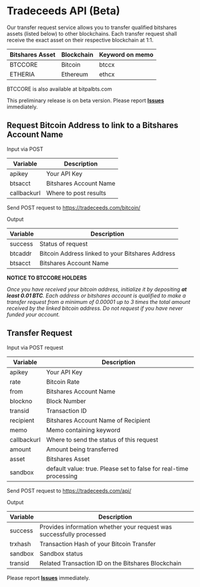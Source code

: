 
# Tradeceeds API (Beta)
Our transfer request service allows you to transfer qualified bitshares assets (listed below) to other blockchains. Each transfer request shall receive the exact asset on their respective blockchain at 1:1.

| Bitshares Asset |Blockchain  | Keyword on memo
|--|--|--|
| BTCCORE |Bitcoin  | btccx
| ETHERIA|Ethereum| ethcx

BTCCORE is also available at bitpalbts.com

This preliminary release is on beta version. Please report [**Issues**](https://github.com/Tradeceeds/tradeceeds/issues) immediately.

## Request Bitcoin Address to link to a Bitshares Account Name

Input via POST

Variable | Description
------------ | -------------
apikey | Your API Key
btsacct| Bitshares Account Name
callbackurl | Where to post results

Send POST request to https://tradeceeds.com/bitcoin/

Output

Variable | Description
------------ | -------------
success | Status of request
btcaddr | Bitcoin Address linked to your Bitshares Address
btsacct| Bitshares Account Name

**NOTICE TO BTCCORE HOLDERS**

*Once you have received your bitcoin address, initialize it by depositing **at least 0.01 BTC**. Each address or bitshares account is qualified to make a transfer request from a minimum of 0.00001 up to 3 times the total amount received by the linked bitcoin address. Do not request if you have never funded your account.*

## Transfer Request

Input via POST request

Variable | Description
------------ | -------------
apikey | Your API Key
rate | Bitcoin Rate
from | Bitshares Account Name
blockno | Block Number
transid | Transaction ID
recipient | Bitshares Account Name of Recipient
memo | Memo containing keyword
callbackurl | Where to send the status of this request
amount | Amount being transferred
asset | Bitshares Asset
sandbox | default value: true. Please set to false for real-time processing

Send POST request to https://tradeceeds.com/api/

Output

Variable | Description
------------ | -------------
success | Provides information whether your request was successfully processed
trxhash | Transaction Hash of your Bitcoin Transfer
sandbox | Sandbox status
transid | Related Transaction ID on the Bitshares Blockchain

Please report [**Issues**](https://github.com/Tradeceeds/tradeceeds/issues) immediately.
